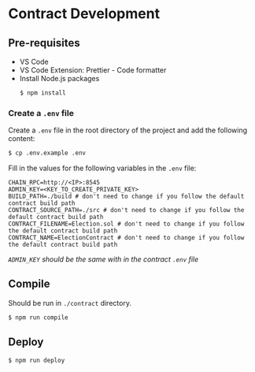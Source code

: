 # Contract Development

## Pre-requisites

- VS Code
- VS Code Extension: Prettier - Code formatter
- Install Node.js packages
    ```bash	
    $ npm install
    ```

### Create a `.env` file

Create a `.env` file in the root directory of the project and add the following content:
```bash
$ cp .env.example .env
```

Fill in the values for the following variables in the `.env` file:
```env
CHAIN_RPC=http://<IP>:8545
ADMIN_KEY=<KEY_TO_CREATE_PRIVATE_KEY>
BUILD_PATH=./build # don't need to change if you follow the default contract build path
CONTRACT_SOURCE_PATH=./src # don't need to change if you follow the default contract build path
CONTRACT_FILENAME=Election.sol # don't need to change if you follow the default contract build path
CONTRACT_NAME=ElectionContract # don't need to change if you follow the default contract build path
```
*`ADMIN_KEY` should be the same with in the contract `.env` file*

## Compile

Should be run in `./contract` directory.

```bash
$ npm run compile
```

## Deploy

```bash
$ npm run deploy
```
